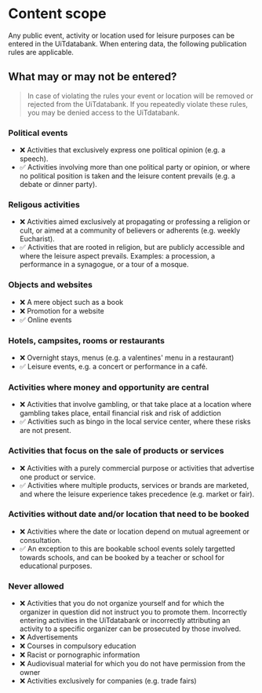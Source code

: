 # Content scope

Any public event, activity or location used for leisure purposes can be entered in the UiTdatabank. When entering data, the following publication rules are applicable.

## What may or may not be entered?

<!-- theme: info -->
> 
> In case of violating the rules your event or location will be removed or rejected from the UiTdatabank. If you repeatedly violate these rules, you may be denied access to the UiTdatabank.

### Political events

* ❌ Activities that exclusively express one political opinion (e.g. a speech).
* ✅ Activities involving more than one political party or opinion, or where no political position is taken and the leisure content prevails (e.g. a debate or dinner party).

### Religous activities
* ❌  Activities aimed exclusively at propagating or professing a religion or cult, or aimed at a community of believers or adherents (e.g. weekly Eucharist).
* ✅  Activities that are rooted in religion, but are publicly accessible and where the leisure aspect prevails. Examples: a procession, a performance in a synagogue, or a tour of a mosque.

### Objects and websites
* ❌ A mere object such as a book
* ❌ Promotion for a website
* ✅ Online events

### Hotels, campsites, rooms or restaurants 
* ❌ Overnight stays, menus (e.g. a valentines' menu in a restaurant)
* ✅ Leisure events, e.g. a concert or performance in a café.

### Activities where money and opportunity are central
* ❌ Activities that involve gambling, or that take place at a location where gambling takes place, entail financial risk and risk of addiction
* ✅ Activities such as bingo in the local service center, where these risks are not present.

### Activities that focus on the sale of products or services
* ❌ Activities with a purely commercial purpose or activities that advertise one product or service.
* ✅ Activities where multiple products, services or brands are marketed, and where the leisure experience takes precedence (e.g. market or fair).

### Activities without date and/or location that need to be booked
* ❌ Activities where the date or location depend on mutual agreement or consultation.
* ✅ An exception to this are bookable school events solely targetted towards schools, and can be booked by a teacher or school for educational purposes.

### Never allowed
* ❌ Activities that you do not organize yourself and for which the organizer in question did not instruct you to promote them. Incorrectly entering activities in the UiTdatabank or incorrectly attributing an activity to a specific organizer can be prosecuted by those involved.
* ❌ Advertisements
* ❌ Courses in compulsory education
* ❌ Racist or pornographic information
* ❌ Audiovisual material for which you do not have permission from the owner
* ❌ Activities exclusively for companies (e.g. trade fairs)
